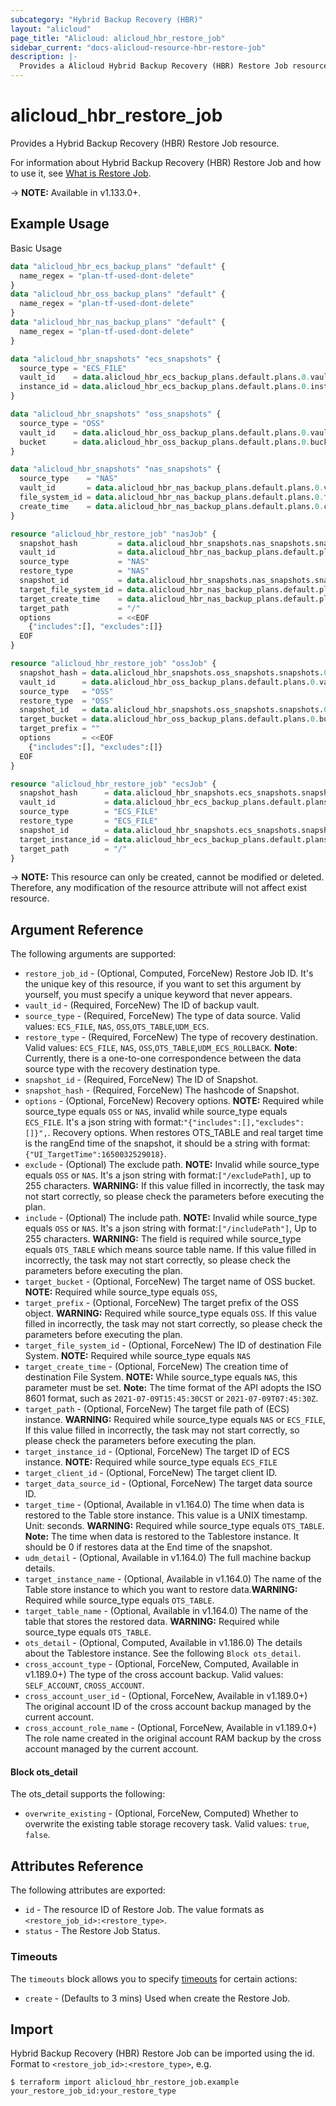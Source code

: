 ```yaml
---
subcategory: "Hybrid Backup Recovery (HBR)"
layout: "alicloud"
page_title: "Alicloud: alicloud_hbr_restore_job"
sidebar_current: "docs-alicloud-resource-hbr-restore-job"
description: |-
  Provides a Alicloud Hybrid Backup Recovery (HBR) Restore Job resource.
---
```


# alicloud\_hbr\_restore\_job

Provides a Hybrid Backup Recovery (HBR) Restore Job resource.

For information about Hybrid Backup Recovery (HBR) Restore Job and how to use it, see [What is Restore Job](https://www.alibabacloud.com/help/doc-detail/186575.htm).

-> **NOTE:** Available in v1.133.0+.

## Example Usage

Basic Usage

```terraform
data "alicloud_hbr_ecs_backup_plans" "default" {
  name_regex = "plan-tf-used-dont-delete"
}
data "alicloud_hbr_oss_backup_plans" "default" {
  name_regex = "plan-tf-used-dont-delete"
}
data "alicloud_hbr_nas_backup_plans" "default" {
  name_regex = "plan-tf-used-dont-delete"
}

data "alicloud_hbr_snapshots" "ecs_snapshots" {
  source_type = "ECS_FILE"
  vault_id    = data.alicloud_hbr_ecs_backup_plans.default.plans.0.vault_id
  instance_id = data.alicloud_hbr_ecs_backup_plans.default.plans.0.instance_id
}

data "alicloud_hbr_snapshots" "oss_snapshots" {
  source_type = "OSS"
  vault_id    = data.alicloud_hbr_oss_backup_plans.default.plans.0.vault_id
  bucket      = data.alicloud_hbr_oss_backup_plans.default.plans.0.bucket
}

data "alicloud_hbr_snapshots" "nas_snapshots" {
  source_type    = "NAS"
  vault_id       = data.alicloud_hbr_nas_backup_plans.default.plans.0.vault_id
  file_system_id = data.alicloud_hbr_nas_backup_plans.default.plans.0.file_system_id
  create_time    = data.alicloud_hbr_nas_backup_plans.default.plans.0.create_time
}

resource "alicloud_hbr_restore_job" "nasJob" {
  snapshot_hash         = data.alicloud_hbr_snapshots.nas_snapshots.snapshots.0.snapshot_hash
  vault_id              = data.alicloud_hbr_nas_backup_plans.default.plans.0.vault_id
  source_type           = "NAS"
  restore_type          = "NAS"
  snapshot_id           = data.alicloud_hbr_snapshots.nas_snapshots.snapshots.0.snapshot_id
  target_file_system_id = data.alicloud_hbr_nas_backup_plans.default.plans.0.file_system_id
  target_create_time    = data.alicloud_hbr_nas_backup_plans.default.plans.0.create_time
  target_path           = "/"
  options               = <<EOF
    {"includes":[], "excludes":[]}
  EOF
}

resource "alicloud_hbr_restore_job" "ossJob" {
  snapshot_hash = data.alicloud_hbr_snapshots.oss_snapshots.snapshots.0.snapshot_hash
  vault_id      = data.alicloud_hbr_oss_backup_plans.default.plans.0.vault_id
  source_type   = "OSS"
  restore_type  = "OSS"
  snapshot_id   = data.alicloud_hbr_snapshots.oss_snapshots.snapshots.0.snapshot_id
  target_bucket = data.alicloud_hbr_oss_backup_plans.default.plans.0.bucket
  target_prefix = ""
  options       = <<EOF
    {"includes":[], "excludes":[]}
  EOF
}

resource "alicloud_hbr_restore_job" "ecsJob" {
  snapshot_hash      = data.alicloud_hbr_snapshots.ecs_snapshots.snapshots.0.snapshot_hash
  vault_id           = data.alicloud_hbr_ecs_backup_plans.default.plans.0.vault_id
  source_type        = "ECS_FILE"
  restore_type       = "ECS_FILE"
  snapshot_id        = data.alicloud_hbr_snapshots.ecs_snapshots.snapshots.0.snapshot_id
  target_instance_id = data.alicloud_hbr_ecs_backup_plans.default.plans.0.instance_id
  target_path        = "/"
}
```

-> **NOTE:** This resource can only be created, cannot be modified or deleted. Therefore, any modification of the resource attribute will not affect exist resource.

## Argument Reference

The following arguments are supported:

* `restore_job_id` - (Optional, Computed, ForceNew) Restore Job ID. It's the unique key of this resource, if you want to set this argument by yourself, you must specify a unique keyword that never appears.
* `vault_id` - (Required, ForceNew) The ID of backup vault.
* `source_type` - (Required, ForceNew) The type of data source. Valid values: `ECS_FILE`, `NAS`, `OSS`,`OTS_TABLE`,`UDM_ECS`.
* `restore_type` - (Required, ForceNew) The type of recovery destination. Valid values: `ECS_FILE`, `NAS`, `OSS`,`OTS_TABLE`,`UDM_ECS_ROLLBACK`. **Note**: Currently, there is a one-to-one correspondence between the data source type with the recovery destination type.
* `snapshot_id` - (Required, ForceNew) The ID of Snapshot.
* `snapshot_hash` - (Required, ForceNew) The hashcode of Snapshot.
* `options` - (Optional, ForceNew) Recovery options. **NOTE:** Required while source_type equals `OSS` or `NAS`, invalid while source_type equals `ECS_FILE`. It's a json string with format:`"{"includes":[],"excludes":[]}",`. Recovery options. When restores OTS_TABLE and real target time is the rangEnd time of the snapshot, it should be a string with format: `{"UI_TargetTime":1650032529018}`.
* `exclude` - (Optional) The exclude path. **NOTE:** Invalid while source_type equals `OSS` or `NAS`. It's a json string with format:`["/excludePath]`, up to 255 characters. **WARNING:** If this value filled in incorrectly, the task may not start correctly, so please check the parameters before executing the plan.
* `include` - (Optional) The include path. **NOTE:** Invalid while source_type equals `OSS` or `NAS`. It's a json string with format:`["/includePath"]`, Up to 255 characters. **WARNING:** The field is required while source_type equals `OTS_TABLE` which means source table name. If this value filled in incorrectly, the task may not start correctly, so please check the parameters before executing the plan. 
* `target_bucket` - (Optional, ForceNew) The target name of OSS bucket. **NOTE:** Required while source_type equals `OSS`,
* `target_prefix` - (Optional, ForceNew) The target prefix of the OSS object. **WARNING:** Required while source_type equals `OSS`. If this value filled in incorrectly, the task may not start correctly, so please check the parameters before executing the plan.
* `target_file_system_id` - (Optional, ForceNew) The ID of destination File System. **NOTE:** Required while source_type equals `NAS`
* `target_create_time` - (Optional, ForceNew) The creation time of destination File System. **NOTE:** While source_type equals `NAS`, this parameter must be set. **Note:** The time format of the API adopts the ISO 8601 format, such as `2021-07-09T15:45:30CST` or `2021-07-09T07:45:30Z`.
* `target_path` - (Optional, ForceNew) The target file path of (ECS) instance. **WARNING:** Required while source_type equals `NAS` or `ECS_FILE`, If this value filled in incorrectly, the task may not start correctly, so please check the parameters before executing the plan.
* `target_instance_id` - (Optional, ForceNew)  The target ID of ECS instance. **NOTE:** Required while source_type equals `ECS_FILE`
* `target_client_id` - (Optional, ForceNew) The target client ID.
* `target_data_source_id` - (Optional, ForceNew) The target data source ID.
* `target_time` - (Optional, Available in v1.164.0) The time when data is restored to the Table store instance. This value is a UNIX timestamp. Unit: seconds. **WARNING:** Required while source_type equals `OTS_TABLE`. **Note:** The time when data is restored to the Tablestore instance. It should be 0 if restores data at the End time of the snapshot.
* `udm_detail` - (Optional, Available in v1.164.0) The full machine backup details.
* `target_instance_name` - (Optional, Available in v1.164.0) The name of the Table store instance to which you want to restore data.**WARNING:** Required while source_type equals `OTS_TABLE`.
* `target_table_name` - (Optional, Available in v1.164.0) The name of the table that stores the restored data. **WARNING:** Required while source_type equals `OTS_TABLE`.
* `ots_detail` - (Optional, Computed, Available in v1.186.0) The details about the Tablestore instance. See the following `Block ots_detail`.
* `cross_account_type` - (Optional, ForceNew, Computed, Available in v1.189.0+) The type of the cross account backup. Valid values: `SELF_ACCOUNT`, `CROSS_ACCOUNT`.
* `cross_account_user_id` - (Optional, ForceNew, Available in v1.189.0+) The original account ID of the cross account backup managed by the current account.
* `cross_account_role_name` - (Optional, ForceNew, Available in v1.189.0+) The role name created in the original account RAM backup by the cross account managed by the current account.

#### Block ots_detail

The ots_detail supports the following:
* `overwrite_existing` - (Optional, ForceNew, Computed) Whether to overwrite the existing table storage recovery task. Valid values: `true`, `false`.

## Attributes Reference

The following attributes are exported:

* `id` - The resource ID of Restore Job. The value formats as `<restore_job_id>:<restore_type>`.
* `status` - The Restore Job Status.

### Timeouts

The `timeouts` block allows you to specify [timeouts](https://www.terraform.io/docs/configuration-0-11/resources.html#timeouts) for certain actions:

* `create` - (Defaults to 3 mins) Used when create the Restore Job.

## Import

Hybrid Backup Recovery (HBR) Restore Job can be imported using the id. Format to `<restore_job_id>:<restore_type>`, e.g.

```
$ terraform import alicloud_hbr_restore_job.example your_restore_job_id:your_restore_type
```
